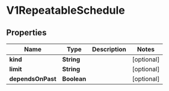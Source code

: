 
# V1RepeatableSchedule

## Properties
Name | Type | Description | Notes
------------ | ------------- | ------------- | -------------
**kind** | **String** |  |  [optional]
**limit** | **String** |  |  [optional]
**dependsOnPast** | **Boolean** |  |  [optional]



